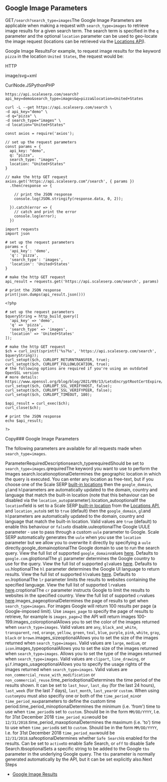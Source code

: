 Google Image Parameters
-----------------------

GET`/search?search_type=images`The Google Image Parameters are applicable when making a request with `search_type=images` to retrieve image results for a given search term. The search term is specified in the `q` parameter and the optional `location` parameter can be used to geo-locate the image request (locations can be retrieved via the [Locations API](/docs/locations-api/overview)).

![]()Google Image ResultsFor example, to request image results for the keyword `pizza` in the location `United States`, the request would be:



HTTP



image/svg+xml
































CurlNode.JSPythonPHP
```
https://api.scaleserp.com/search?api_key=demo&search_type=images&q=pizza&location=United+States
```

```
curl -L --get https://api.scaleserp.com/search \
-d api_key="demo" \
-d q="pizza" \
-d search_type="images" \
-d location="United+States"
```

```
const axios = require('axios');

// set up the request parameters
const params = {
  api_key: "demo",
  q: "pizza",
  search_type: "images",
  location: "United+States"
}

// make the http GET request
axios.get('https://api.scaleserp.com"/search', { params })
  .then(response => {

    // print the JSON response
    console.log(JSON.stringify(response.data, 0, 2));

  }).catch(error => {
    // catch and print the error
    console.log(error);
  })
```

```
import requests
import json

# set up the request parameters
params = {
  'api_key': 'demo',
  'q': 'pizza',
  'search_type': 'images',
  'location': 'United+States'
}

# make the http GET request
api_result = requests.get('https://api.scaleserp.com/search', params)

# print the JSON response
print(json.dumps(api_result.json()))
```

```
<?php
      
# set up the request parameters
$queryString = http_build_query([
  'api_key' => 'demo',
  'q' => 'pizza',
  'search_type' => 'images',
  'location' => 'United+States'
]);

# make the http GET request
$ch = curl_init(sprintf('%s?%s', 'https://api.scaleserp.com/search', $queryString));
curl_setopt($ch, CURLOPT_RETURNTRANSFER, true);
curl_setopt($ch, CURLOPT_FOLLOWLOCATION, true);
# the following options are required if you're using an outdated OpenSSL version
# more details: https://www.openssl.org/blog/blog/2021/09/13/LetsEncryptRootCertExpire/
curl_setopt($ch, CURLOPT_SSL_VERIFYHOST, false);
curl_setopt($ch, CURLOPT_SSL_VERIFYPEER, false);
curl_setopt($ch, CURLOPT_TIMEOUT, 180);

$api_result = curl_exec($ch);
curl_close($ch);

# print the JSON response
echo $api_result;

?>
```
Copy### Google Image Parameters

The following parameters are available for all requests made when `search_type=images`.

ParameterRequiredDescriptionsearch\_typerequiredShould be set to `search_type=images`.qrequiredThe keyword you want to use to perform the Images search.locationoptionalDetermines the geographic location in which the query is executed. You can enter any location as free-text, but if you choose one of the Scale SERP [built-in locations](/docs/locations-api) then the `google_domain`, `gl`and `hl`parameters are automatically updated to the domain, country and language that match the built-in location (note that this behaviour can be disabled via the `location_auto`parameter).location\_autooptionalIf the `location`field is set to a Scale SERP [built-in location](/docs/locations-api) from the [Locations API](/docs/locations-api), and `location_auto`is set to `true` (default) then the `google_domain`, `gl`and `hl`parameters are automatically updated to the domain, country and language that match the built-in location. Valid values are `true` (default) to enable this behaviour or `false`to disable.uuleoptionalThe Google UULE parameter - use to pass through a custom `uule` parameter to Google. Scale SERP automatically generates the `uule` when you use the `location` parameter but we allow you to overwrite it directly by specifying a `uule` directly.google\_domainoptionalThe Google domain to use to run the search query. View the full list of supported `google_domain`values [here](/docs/search-api/reference/google-domains). Defaults to `google.com`.gloptionalThe `gl` parameter determines the Google country to use for the query. View the full list of supported `gl`values [here](/docs/search-api/reference/google-countries). Defaults to `us`.hloptionalThe `hl` parameter determines the Google UI language to return results. View the full list of supported `hl`values [here](/docs/search-api/reference/google-languages). Defaults to `en`.lroptionalThe `lr` parameter limits the results to websites containing the specified language. View the full list of supported `lr`values [here](/docs/search-api/reference/google-lr-languages).croptionalThe `cr` parameter instructs Google to limit the results to websites in the specified country. View the full list of supported `cr`values [here](/docs/search-api/reference/google-cr-countries).images\_pageoptionalDetermines the page of results to get when `search_type=images`. For images Google will return 100 results per page (a Google-imposed limit). Use `images_page` to specify the page of results to retrieve, for example is `images_page=2` the API will return images 100-199.images\_coloroptionalAllows you to set the color of the images returned when `search_type=images`. Valid values are `any`, `black_and_white`, `transparent`, `red`, `orange`, `yellow`, `green`, `teal`, `blue`, `purple`, `pink`, `white`, `gray`, `black` or `brown`.images\_sizeoptionalAllows you to set the size of the images returned when `search_type=images`. Valid values are `large`, `medium`, or `icon`.images\_typeoptionalAllows you to set the size of the images returned when `search_type=images`. Allows you to set the type of the images returned when `search_type=images`. Valid values are `clipart`, `line_drawing`, or `gif`.images\_usageoptionalAllows you to specify the usage rights of the images returned when `search_type=images`. Valid values are `non_commercial_reuse_with_modification` or `non_commercial_reuse`.time\_periodoptionalDetermines the time period of the results shown. It can be set to `last_hour`, `last_day` (for the last 24 hours), `last_week` (for the last 7 days), `last_month`, `last_year`or `custom`. When using `custom`you must also specifiy one or both of the `time_period_min`or `time_period_max`parameters to define the custom time period.time\_period\_minoptionalDetermines the minimum (i.e. 'from') time to use when `time_period`is set to `custom`. Should be in the form `MM/DD/YYYY`, I.e. for 31st December 2018 `time_period_min`would be `12/31/2018`.time\_period\_maxoptionalDetermines the maximum (i.e. 'to') time to use when `time_period`is set to `custom`. Should be in the form `MM/DD/YYYY`, I.e. for 31st December 2018 `time_period_max`would be `12/31/2018`.safeoptionalDetermines whether `Safe Search`is enabled for the results. Can be set to `active`to enable Safe Search, or `off` to disable Safe Search.tbsoptionalSets a specific string to be added to the Google `tbs` parameter in the underlying Google query. The `tbs` parameter is normally generated automatically by the API, but it can be set explicitly also.Next Steps

* [Google Image Results](/docs/search-api/results/google/images)
